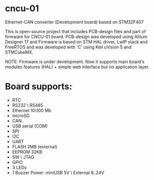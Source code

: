 # cncu-01
Ethernet-CAN converter (Development board) based on STM32F407

This is open-source project that includes PCB-design files and part of firmware for CNCU-01 board.
PCB-design was developed using Altium Designer 17 and Firmware is based on STM HAL driver, LwIP stack and FreeRTOS and was developed with 'C' using Keil uVision 5 and STMCubeMX.

NOTE: Firmware is under development. Now it supports main board's modules features (HAL) + simple web interface but no application layer.

# Board supports:
- RTC
- RS232 \ RS485
- Ethernet 10\100 Mb
- microSD
- CAN
- USB serial (COM)
- SPI
- I2C
- UART
- FLASH 2MB (external)
- EEPROM 32KB
- SW \ JTAG
- GPIO
- 3 LEDs
- 1 Buzzer
Power: miniUSB 5V \ External 9..24V



